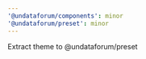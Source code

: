 ```yaml
---
'@undataforum/components': minor
'@undataforum/preset': minor
---
```


Extract theme to @undataforum/preset
